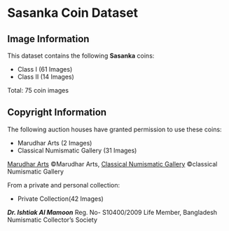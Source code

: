 <!-- @format -->

# Sasanka Coin Dataset

## Image Information

This dataset contains the following **Sasanka** coins:
  - Class I (61 Images)
  - Class II (14 Images)

Total: 75 coin images

## Copyright Information
The following auction houses have granted permission to use these coins:
  - Marudhar Arts (2 Images)
  - Classical Numismatic Gallery (31 Images)

[Marudhar Arts](https://marudhararts.com/)  ©Marudhar Arts, [Classical Numismatic Gallery](https://www.classicalnumismaticgallery.com/) ©classical Numismatic Gallery
    
From a private and personal collection:
  - Private Collection(42 Images)

***Dr. Ishtiak Al Mamoon*** Reg. No- S10400/2009 Life Member, Bangladesh Numismatic Collector’s Society


